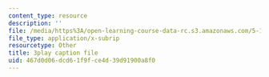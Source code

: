 ```yaml
---
content_type: resource
description: ''
file: /media/https%3A/open-learning-course-data-rc.s3.amazonaws.com/5-112-principles-of-chemical-science-fall-2005/467d0d06dcd61f9fce4d39d91900a8f0_QyishgPCBfg.srt
file_type: application/x-subrip
resourcetype: Other
title: 3play caption file
uid: 467d0d06-dcd6-1f9f-ce4d-39d91900a8f0
---
```

